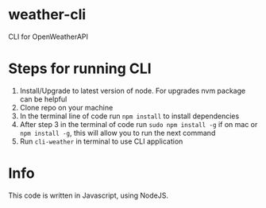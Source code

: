# weather-cli
CLI for OpenWeatherAPI

# Steps for running CLI

1. Install/Upgrade to latest version of node. For upgrades nvm package can be helpful
2. Clone repo on your machine
3. In the terminal line of code run `npm install` to install dependencies
4. After step 3 in the terminal of code run `sudo npm install -g` if on mac or `npm install -g`, this will allow you to run the next command
5. Run `cli-weather` in terminal to use CLI application

# Info 
This code is written in Javascript, using NodeJS. 
